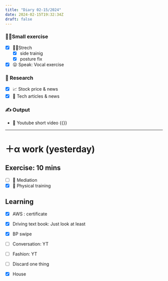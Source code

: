 ```yaml
---
title: "Diary 02-15/2024"  
date: 2024-02-15T19:32:34Z
draft: false
---
```


### 🧘‍♀️Small exercise

- [x]  🧎‍♀️Strech
    - [x]  side trainig
    - [x]  posture fix
- [x]  😮 Speak: Vocal exercise

### 👀 Research

- [x]  📈 Stock price & news
- [x]  👾 Tech articles & news

### ✍️ Output

- 🎥 Youtube short video {{<youtube lfAb4iJ53jY>}}

---

# ＋α work (yesterday)

## Exercise: 10 mins

- [ ]  🧘 Mediation
- [x]  🧘 Physical training

## Learning

- [x]  AWS : certificate
- [x]  Driving text book:  Just look at least

- [x]  BP swipe
- [ ]  Conversation: YT
- [ ]  Fashion: YT

- [ ]  Discard one thing
- [x]  House